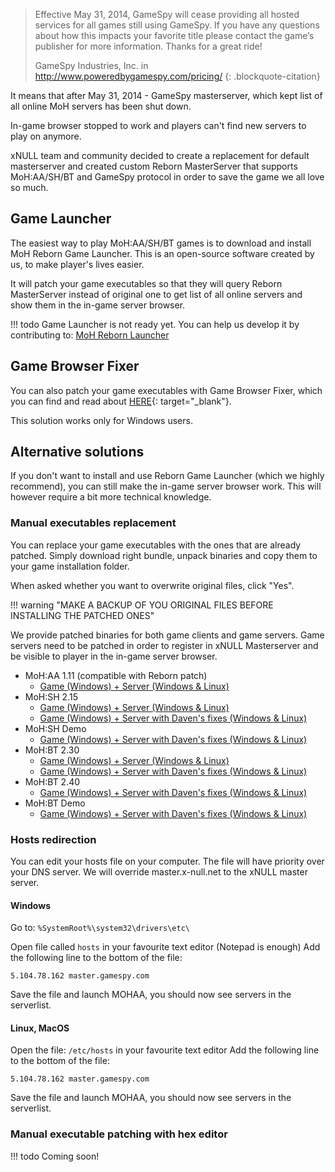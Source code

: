 > Effective May 31, 2014, 
> GameSpy will cease providing all hosted services for all games still using GameSpy.
> If you have any questions about how this impacts your favorite title please contact 
> the game’s publisher for more information. Thanks for a great ride!
>
> GameSpy Industries, Inc. in http://www.poweredbygamespy.com/pricing/
> {: .blockquote-citation}

It means that after May 31, 2014 - GameSpy masterserver, 
which kept list of all online MoH servers has been shut down. 

In-game browser stopped to work and players can't find new servers to play on anymore.

xNULL team and community decided to create a replacement for default masterserver and 
created custom Reborn MasterServer that supports MoH:AA/SH/BT and GameSpy protocol
in order to save the game we all love so much.

## Game Launcher

The easiest way to play MoH:AA/SH/BT games is to download and install MoH Reborn Game Launcher.
This is an open-source software created by us, to make player's lives easier.

It will patch your game executables so that they will query Reborn MasterServer instead of original one
to get list of all online servers and show them in the in-game server browser.

!!! todo
    Game Launcher is not ready yet.
    You can help us develop it by contributing to: [MoH Reborn Launcher](https://github.com/x-null/mohreborn-launcher)

## Game Browser Fixer

You can also patch your game executables with Game Browser Fixer, which you can find and read
about [HERE](https://www.x-null.net/forums/threads/2159-Medal-of-Honor-Game-Server-Browser-Fixer){: target="_blank"}.

This solution works only for Windows users.

## Alternative solutions

If you don't want to install and use Reborn Game Launcher (which we highly recommend),
you can still make the in-game server browser work.
This will however require a bit more technical knowledge.

### Manual executables replacement

You can replace your game executables with the ones that are already patched.
Simply download right bundle, unpack binaries and copy them to your game installation folder.

When asked whether you want to overwrite original files, click "Yes".

!!! warning "MAKE A BACKUP OF YOU ORIGINAL FILES BEFORE INSTALLING THE PATCHED ONES"

We provide patched binaries for both game clients and game servers. Game servers need to be
patched in order to register in xNULL Masterserver and be visible to player in the in-game server browser.

- MoH:AA 1.11 (compatible with Reborn patch)
    - [Game (Windows) + Server (Windows & Linux)](../assets/moh-binaries/mohaa_1_11_full.zip)
- MoH:SH 2.15
    - [Game (Windows) + Server (Windows & Linux)](../assets/moh-binaries/mohsh_2_15_full.zip)
    - [Game (Windows) + Server with Daven's fixes (Windows & Linux)](../assets/moh-binaries/mohsh_2_15_full_fixes.zip)
- MoH:SH Demo
    - [Game (Windows) + Server with Daven's fixes (Windows & Linux)](../assets/moh-binaries/mohsh_demo_full_fixes.zip)
- MoH:BT 2.30
    - [Game (Windows) + Server (Windows & Linux)](../assets/moh-binaries/mohbt_2_30_full.zip)
    - [Game (Windows) + Server with Daven's fixes (Windows & Linux)](../assets/moh-binaries/mohbt_2_30_full_fixes.zip)
- MoH:BT 2.40
    - [Game (Windows) + Server with Daven's fixes (Windows & Linux)](../assets/moh-binaries/mohbt_2_40_full_fixes.zip)
- MoH:BT Demo
    - [Game (Windows) + Server with Daven's fixes (Windows & Linux)](../assets/moh-binaries/mohbt_demo_full_fixes.zip)
    
### Hosts redirection

You can edit your hosts file on your computer. The file will have priority over your DNS server.
We will override master.x-null.net to the xNULL master server.

#### Windows

Go to: `%SystemRoot%\system32\drivers\etc\`

Open file called `hosts` in your favourite text editor (Notepad is enough)
Add the following line to the bottom of the file: 
```
5.104.78.162 master.gamespy.com
```
Save the file and launch MOHAA, you should now see servers in the serverlist.

#### Linux, MacOS

Open the file: `/etc/hosts` in your favourite text editor
Add the following line to the bottom of the file: 
```
5.104.78.162 master.gamespy.com
```
Save the file and launch MOHAA, you should now see servers in the serverlist.

### Manual executable patching with hex editor

!!! todo
    Coming soon!
